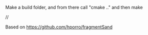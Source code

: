Make a build folder, and from there call "cmake .." and then make 

// 
 
 Based on https://github.com/hporro/fragmentSand 
